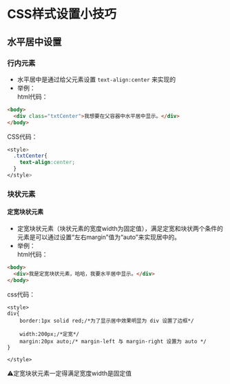 # CSS样式设置小技巧

## 水平居中设置
### 行内元素
* 水平居中是通过给父元素设置 ```text-align:center``` 来实现的
* 举例：  
html代码：
```html
<body>
  <div class="txtCenter">我想要在父容器中水平居中显示。</div>
</body>
```
CSS代码：
```css
<style>
  .txtCenter{
    text-align:center;
  }
</style>
```
### 块状元素
#### 定宽块状元素
* 定宽块状元素（块状元素的宽度width为固定值），满足定宽和块状两个条件的元素是可以通过设置“左右margin”值为“auto”来实现居中的。
* 举例：  
html代码：
```html
<body>
  <div>我是定宽块状元素，哈哈，我要水平居中显示。</div>
</body>
```
css代码：
```csss
<style>
div{
    border:1px solid red;/*为了显示居中效果明显为 div 设置了边框*/
    
    width:200px;/*定宽*/
    margin:20px auto;/* margin-left 与 margin-right 设置为 auto */
}

</style>
```
⚠️定宽块状元素一定得满足宽度width是固定值
